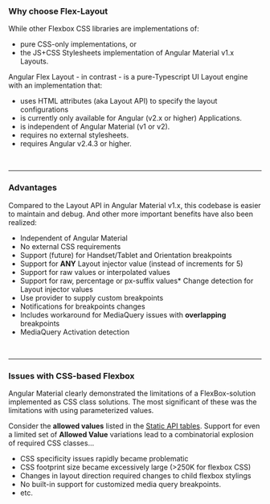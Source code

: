 ### Why choose Flex-Layout

While other Flexbox CSS libraries are implementations of:

* pure CSS-only implementations, or 
* the JS+CSS Stylesheets implementation of Angular Material v1.x Layouts.

Angular Flex Layout - in contrast - is a pure-Typescript UI Layout engine with an implementation that: 

*  uses HTML attributes (aka Layout API) to specify the layout configurations
*  is currently only available for Angular (v2.x or higher) Applications.
*  is independent of Angular Material (v1 or v2).
*  requires no external stylesheets.
*  requires Angular v2.4.3 or higher.

<br/>

----

### Advantages 

Compared to the Layout API in Angular Material v1.x, this codebase is easier to maintain and debug.
And other more important benefits have also been realized:

*  Independent of Angular Material 
*  No external CSS requirements
*  Support (future) for Handset/Tablet and Orientation breakpoints
*  Support for **ANY** Layout injector value (instead of increments for 5)
*  Support for raw values or interpolated values
*  Support for raw, percentage or px-suffix values*  Change detection for Layout injector values
*  Use provider to supply custom breakpoints
*  Notifications for breakpoints changes
  *  Includes workaround for MediaQuery issues with **overlapping** breakpoints
*  MediaQuery Activation detection 

<br/>

----

### Issues with CSS-based Flexbox

Angular Material clearly demonstrated the limitations of a FlexBox-solution implemented as CSS class solutions. The most significant of these was the limitations with using parameterized values. 

Consider the **allowed values** listed in the [Static API tables](https://github.com/angular/flex-layout/wiki/Declarative-API-Overview#api-for-dom-containers). Support for even a limited set of **Allowed Value** variations lead to a combinatorial explosion of required CSS classes... 

* CSS specificity issues rapidly became problematic
* CSS footprint size became excessively large (>250K for flexbox CSS)
* Changes in layout direction required changes to child flexbox stylings
* No built-in support for customized media query breakpoints.
* etc.
